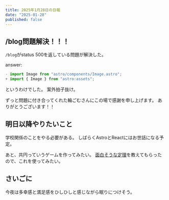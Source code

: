 ```yaml
---
title: 2025年1月28日の日報
date: "2025-01-28"
published: false
---
```


## /blog問題解決！！！
`/blog`がstatus 500を返している問題が解決した。


answer:
```js
- import Image from "astro/components/Image.astro";
+ import { Image } from "astro:assets";
```

というわけでした。
案外拍子抜け。

ずっと問題に付き合ってくれた輪ごむさんにこの場で感謝を申し上げます。
ありがとうございます！！

## 明日以降やりたいこと
学校関係のことをやる必要がある。
しばらくAstroとReactにはお世話になる予定。

あと、共円っていうゲームを作ってみたい。
[面白そうな定理](https://examist.jp/mathematics/complex-plane/fukusosuu-kyouen/)を教えてもらったので、これを使ってみたい。

## さいごに
今夜は多幸感と満足感をひしひしと感じながら眠りにつけそう。


